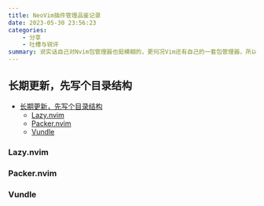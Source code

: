 ```yaml
---
title: NeoVim插件管理品鉴记录
date: 2023-05-30 23:56:23
categories: 
    - 分享
    - 吐槽与锐评
summary: 说实话自己对Nvim包管理器也挺模糊的，更何况Vim还有自己的一套包管理器，所以这个博客打算对一些主流包管理器做一个品鉴和锐评
---
```


## 长期更新，先写个目录结构

- [长期更新，先写个目录结构](#长期更新先写个目录结构)
  - [Lazy.nvim](#lazynvim)
  - [Packer.nvim](#packernvim)
  - [Vundle](#vundle)

### Lazy.nvim

### Packer.nvim

### Vundle
